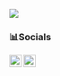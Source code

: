 ![](https://komarev.com/ghpvc/?username=lightbeam888&style=for-the-badge)
<br/>


### 📊Socials
<a href="https://twitter.com/lightbeam888">
  <img align="left" alt="blackbeam's Twitter" width="22px" src="https://cdn.jsdelivr.net/npm/simple-icons@v3/icons/twitter.svg" />
</a>
<a href="https://github.com/lightbeam888">
  <img align="left" alt="blackbeam's Github" width="22px" src="https://cdn.jsdelivr.net/npm/simple-icons@v3/icons/github.svg" />
</a>




